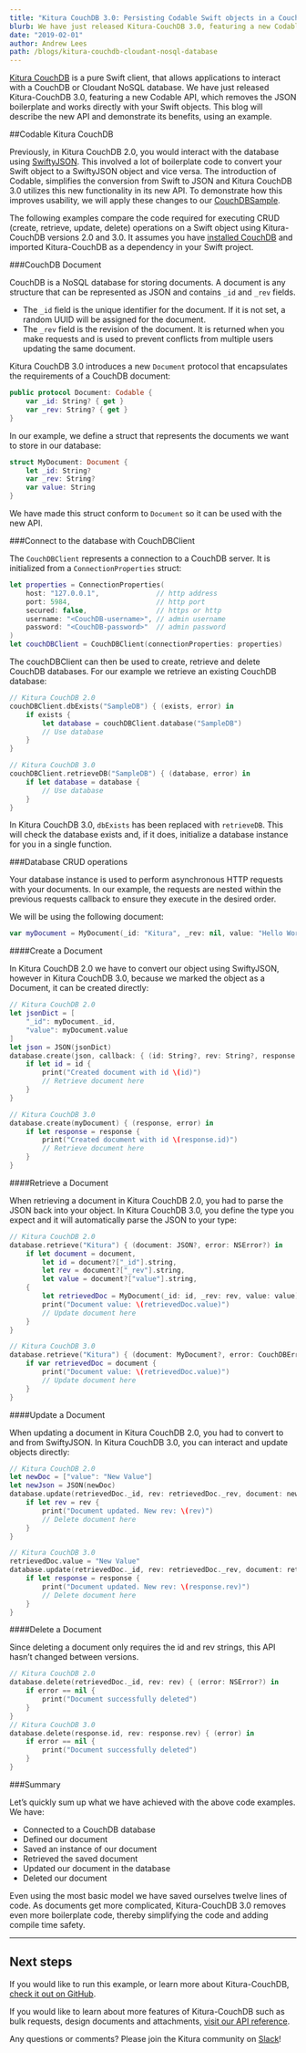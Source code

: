 ```yaml
---
title: "Kitura CouchDB 3.0: Persisting Codable Swift objects in a CouchDB/Cloudant NoSQL Database"
blurb: We have just released Kitura-CouchDB 3.0, featuring a new Codable API
date: "2019-02-01"
author: Andrew Lees
path: /blogs/kitura-couchdb-cloudant-nosql-database
---
```


[Kitura CouchDB](https://github.com/IBM-Swift/Kitura-CouchDB) is a pure Swift client, that allows applications to interact with a CouchDB or Cloudant NoSQL database. We have just released Kitura-CouchDB 3.0, featuring a new Codable API, which removes the JSON boilerplate and works directly with your Swift objects. This blog will describe the new API and demonstrate its benefits, using an example.

##Codable Kitura CouchDB

Previously, in Kitura CouchDB 2.0, you would interact with the database using [SwiftyJSON](https://github.com/IBM-Swift/SwiftyJSON). This involved a lot of boilerplate code to convert your Swift object to a SwiftyJSON object and vice versa. The introduction of Codable, simplifies the conversion from Swift to JSON and Kitura CouchDB 3.0 utilizes this new functionality in its new API. To demonstrate how this improves usability, we will apply these changes to our [CouchDBSample](https://github.com/IBM-Swift/Kitura-CouchDB/blob/master/Sources/CouchDBSample/main.swift).

The following examples compare the code required for executing CRUD (create, retrieve, update, delete) operations on a Swift object using Kitura-CouchDB versions 2.0 and 3.0. It assumes you have [installed CouchDB](https://docs.couchdb.org/en/master/install/mac.html) and imported Kitura-CouchDB as a dependency in your Swift project.

###CouchDB Document

CouchDB is a NoSQL database for storing documents. A document is any structure that can be represented as JSON and contains `_id` and `_rev` fields.

- The `_id` field is the unique identifier for the document. If it is not set, a random UUID will be assigned for the document.
- The `_rev` field is the revision of the document. It is returned when you make requests and is used to prevent conflicts from multiple users updating the same document.

Kitura CouchDB 3.0 introduces a new `Document` protocol that encapsulates the requirements of a CouchDB document:

```swift
public protocol Document: Codable {
    var _id: String? { get }
    var _rev: String? { get }
}
```

In our example, we define a struct that represents the documents we want to store in our database:

```swift
struct MyDocument: Document {
    let _id: String?
    var _rev: String?
    var value: String
}
```

We have made this struct conform to `Document` so it can be used with the new API.

###Connect to the database with CouchDBClient

The `CouchDBClient` represents a connection to a CouchDB server. It is initialized from a `ConnectionProperties` struct:

```swift
let properties = ConnectionProperties(
    host: "127.0.0.1",              // http address
    port: 5984,                     // http port
    secured: false,                 // https or http
    username: "<CouchDB-username>", // admin username
    password: "<CouchDB-password>"  // admin password
)
let couchDBClient = CouchDBClient(connectionProperties: properties)
```

The couchDBClient can then be used to create, retrieve and delete CouchDB databases. For our example we retrieve an existing CouchDB database:

```swift
// Kitura CouchDB 2.0
couchDBClient.dbExists("SampleDB") { (exists, error) in
    if exists {
        let database = couchDBClient.database("SampleDB")
        // Use database
    }
}

// Kitura CouchDB 3.0
couchDBClient.retrieveDB("SampleDB") { (database, error) in
    if let database = database {
        // Use database
    }
}
```

In Kitura CouchDB 3.0, `dbExists` has been replaced with `retrieveDB`. This will check the database exists and, if it does, initialize a database instance for you in a single function.

###Database CRUD operations

Your database instance is used to perform asynchronous HTTP requests with your documents. In our example, the requests are nested within the previous requests callback to ensure they execute in the desired order.

We will be using the following document:

```swift
var myDocument = MyDocument(_id: "Kitura", _rev: nil, value: "Hello World")
```

####Create a Document

In Kitura CouchDB 2.0 we have to convert our object using SwiftyJSON, however in Kitura CouchDB 3.0, because we marked the object as a Document, it can be created directly:

```swift
// Kitura CouchDB 2.0
let jsonDict = [
    "_id": myDocument._id,
    "value": myDocument.value
]
let json = JSON(jsonDict)
database.create(json, callback: { (id: String?, rev: String?, response: JSON?, error: NSError?) in
    if let id = id {
        print("Created document with id \(id)")
        // Retrieve document here
    }
}

// Kitura CouchDB 3.0
database.create(myDocument) { (response, error) in
    if let response = response {
        print("Created document with id \(response.id)")
        // Retrieve document here
    }
}
```

####Retrieve a Document

When retrieving a document in Kitura CouchDB 2.0, you had to parse the JSON back into your object. In Kitura CouchDB 3.0, you define the type you expect and it will automatically parse the JSON to your type:

```swift
// Kitura CouchDB 2.0
database.retrieve("Kitura") { (document: JSON?, error: NSError?) in
    if let document = document,
        let id = document?["_id"].string,
        let rev = document?["_rev"].string,
        let value = document?["value"].string,
    {
        let retrievedDoc = MyDocument(_id: id, _rev: rev, value: value)
        print("Document value: \(retrievedDoc.value)")
        // Update document here
    }
}

// Kitura CouchDB 3.0
database.retrieve("Kitura") { (document: MyDocument?, error: CouchDBError?) in
    if var retrievedDoc = document {
        print("Document value: \(retrievedDoc.value)")
        // Update document here
    }
}
```

####Update a Document

When updating a document in Kitura CouchDB 2.0, you had to convert to and from SwiftyJSON. In Kitura CouchDB 3.0, you can interact and update objects directly:

```swift
// Kitura CouchDB 2.0
let newDoc = ["value": "New Value"]
let newJson = JSON(newDoc)
database.update(retrievedDoc._id, rev: retrievedDoc._rev, document: newJson) { (rev: String?, response: JSON?, error: NSError?) in
    if let rev = rev {
        print("Document updated. New rev: \(rev)")
        // Delete document here
    }
}

// Kitura CouchDB 3.0
retrievedDoc.value = "New Value"
database.update(retrievedDoc._id, rev: retrievedDoc._rev, document: retrievedDoc) { (response, error) in
    if let response = response {
        print("Document updated. New rev: \(response.rev)")
        // Delete document here
    }
}
```

####Delete a Document

Since deleting a document only requires the id and rev strings, this API hasn’t changed between versions.

```swift
// Kitura CouchDB 2.0
database.delete(retrievedDoc._id, rev: rev) { (error: NSError?) in
    if error == nil {
        print("Document successfully deleted")
    }
}
// Kitura CouchDB 3.0
database.delete(response.id, rev: response.rev) { (error) in
    if error == nil {
        print("Document successfully deleted")
    }
}
```

###Summary

Let’s quickly sum up what we have achieved with the above code examples. We have:

- Connected to a CouchDB database
- Defined our document
- Saved an instance of our document
- Retrieved the saved document
- Updated our document in the database
- Deleted our document

Even using the most basic model we have saved ourselves twelve lines of code. As documents get more complicated, Kitura-CouchDB 3.0 removes even more boilerplate code, thereby simplifying the code and adding compile time safety.

---

## Next steps

If you would like to run this example, or learn more about Kitura-CouchDB, [check it out on GitHub](https://github.com/IBM-Swift/Kitura-CouchDB).

If you would like to learn about more features of Kitura-CouchDB such as bulk requests, design documents and attachments, [visit our API reference](https://ibm-swift.github.io/Kitura-CouchDB/index.html).

Any questions or comments? Please join the Kitura community on [Slack](http://swift-at-ibm-slack.mybluemix.net/?cm_sp=dw-bluemix-_-swift-_-devcenter&_ga=2.150897590.186671014.1570626561-1743126121.1570022962&cm_mc_uid=83263075142115698398229&cm_mc_sid_50200000=53695431570707266328)!
